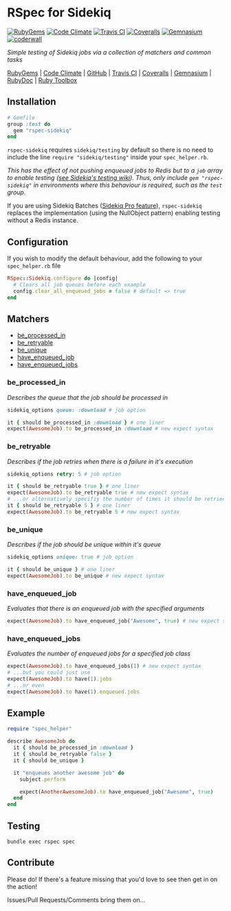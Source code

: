 # RSpec for Sidekiq

[![RubyGems][gem_version_badge]][ruby_gems]
[![Code Climate][code_climate_badge]][code_climate]
[![Travis CI][travis_ci_badge]][travis_ci]
[![Coveralls][coveralls_badge]][coveralls]
[![Gemnasium][gemnasium_badge]][gemnasium]
[![coderwall][coderwall_badge]][coderwall]

*Simple testing of Sidekiq jobs via a collection of matchers and common tasks*

[RubyGems][ruby_gems] |
[Code Climate][code_climate] |
[GitHub][github] |
[Travis CI][travis_ci] |
[Coveralls][coveralls] |
[Gemnasium][gemnasium] |
[RubyDoc][ruby_doc] |
[Ruby Toolbox][ruby_toolbox]

## Installation
```ruby
# Gemfile
group :test do
  gem "rspec-sidekiq"
end
```
```rspec-sidekiq``` requires ```sidekiq/testing``` by default so there is no need to include the line ```require "sidekiq/testing"``` inside your ```spec_helper.rb```.

*This has the effect of not pushing enqueued jobs to Redis but to a ```job``` array to enable testing ([see Sidekiq's testing wiki](https://github.com/mperham/sidekiq/wiki/Testing)). Thus, only include ```gem "rspec-sidekiq"``` in environments where this behaviour is required, such as the ```test``` group.*

If you are using Sidekiq Batches ([Sidekiq Pro feature](https://github.com/mperham/sidekiq/wiki/Batches)), ```rspec-sidekiq``` replaces the implementation (using the NullObject pattern) enabling testing without a Redis instance.

## Configuration
If you wish to modify the default behaviour, add the following to your ```spec_helper.rb``` file
```ruby
RSpec::Sidekiq.configure do |config|
  # Clears all job queues before each example
  config.clear_all_enqueued_jobs = false # default => true
end
```

## Matchers
* [be_processed_in](#be_processed_in)
* [be_retryable](#be_retryable)
* [be_unique](#be_unique)
* [have_enqueued_job](#have_enqueued_job)
* [have_enqueued_jobs](#have_enqueued_jobs)

### be_processed_in
*Describes the queue that the job should be processed in*
```ruby
sidekiq_options queue: :download # job option

it { should be_processed_in :download } # one liner
expect(AwesomeJob).to be_processed_in :download # new expect syntax
```

### be_retryable
*Describes if the job retries when there is a failure in it's execution*
```ruby
sidekiq_options retry: 5 # job option

it { should be_retryable true } # one liner
expect(AwesomeJob).to be_retryable true # new expect syntax
# ...or alternatively specifiy the number of times it should be retried
it { should be_retryable 5 } # one liner
expect(AwesomeJob).to be_retryable 5 # new expect syntax
```

### be_unique
*Describes if the job should be unique within it's queue*
```ruby
sidekiq_options unique: true # job option

it { should be_unique } # one liner
expect(AwesomeJob).to be_unique # new expect syntax
```

### have_enqueued_job
*Evaluates that there is an enqueued job with the specified arguments*
```ruby
expect(AwesomeJob).to have_enqueued_job("Awesome", true) # new expect syntax
```

### have_enqueued_jobs
*Evaluates the number of enqueued jobs for a specified job class*
```ruby
expect(AwesomeJob).to have_enqueued_jobs(1) # new expect syntax
# ...but you could just use
expect(AwesomeJob).to have(1).jobs
# ...or even
expect(AwesomeJob).to have(1).enqueued.jobs
```

## Example
```ruby
require "spec_helper"

describe AwesomeJob do
  it { should be_processed_in :download }
  it { should be_retryable false }
  it { should be_unique }

  it "enqueues another awesome job" do
    subject.perform

    expect(AnotherAwesomeJob).to have_enqueued_job("Awesome", true)
  end
end
```

## Testing
```bundle exec rspec spec```

## Contribute
Please do! If there's a feature missing that you'd love to see then get in on the action!

Issues/Pull Requests/Comments bring them on...

[code_climate]: https://codeclimate.com/github/philostler/rspec-sidekiq
[code_climate_badge]: https://codeclimate.com/github/philostler/rspec-sidekiq.png
[coderwall]: https://coderwall.com/philostler
[coderwall_badge]: https://api.coderwall.com/philostler/endorsecount.png
[coveralls]: https://coveralls.io/r/philostler/rspec-sidekiq
[coveralls_badge]: https://coveralls.io/repos/philostler/rspec-sidekiq/badge.png?branch=master
[gem_version_badge]: https://badge.fury.io/rb/rspec-sidekiq.png
[gemnasium]: https://gemnasium.com/philostler/rspec-sidekiq
[gemnasium_badge]: https://gemnasium.com/philostler/rspec-sidekiq.png
[github]: http://github.com/philostler/rspec-sidekiq
[ruby_doc]: http://rubydoc.info/github/philostler/rspec-sidekiq/master/frames
[ruby_gems]: http://rubygems.org/gems/rspec-sidekiq
[ruby_toolbox]: http://www.ruby-toolbox.com/projects/rspec-sidekiq
[travis_ci]: http://travis-ci.org/philostler/rspec-sidekiq
[travis_ci_badge]: https://secure.travis-ci.org/philostler/rspec-sidekiq.png